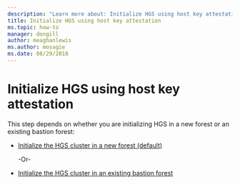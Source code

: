 ```yaml
---
description: "Learn more about: Initialize HGS using host key attestation"
title: Initialize HGS using host key attestation
ms.topic: how-to
manager: dongill
author: meaghanlewis
ms.author: mosagie
ms.date: 08/29/2018
---
```


# Initialize HGS using host key attestation

This step depends on whether you are initializing HGS in a new forest or an existing bastion forest:

- [Initialize the HGS cluster in a new forest (default)](guarded-fabric-initialize-hgs-key-mode-default.md)

  -Or-

- [Initialize the HGS cluster in an existing bastion forest](guarded-fabric-initialize-hgs-key-mode-bastion.md)





